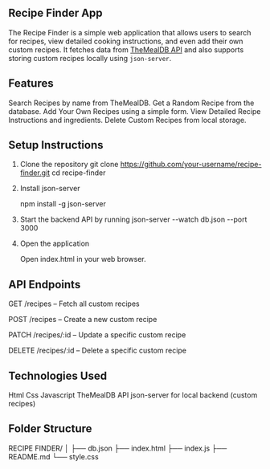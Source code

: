 ## Recipe Finder App

The Recipe Finder is a simple web application that allows users to search for recipes, view detailed cooking instructions, and even add their own custom recipes. It fetches data from [TheMealDB API](https://www.themealdb.com/api.php) and also supports storing custom recipes locally using `json-server`.

## Features
Search Recipes by name from TheMealDB.
Get a Random Recipe from the database.
Add Your Own Recipes using a simple form.
View Detailed Recipe Instructions and ingredients.
Delete Custom Recipes from local storage.

## Setup Instructions

1. Clone the repository
   git clone https://github.com/your-username/recipe-finder.git
   cd recipe-finder

2. Install json-server

   npm install -g json-server

3. Start the backend API by running
   json-server --watch db.json --port 3000

4. Open the application

   Open index.html in your web browser.

## API Endpoints

GET /recipes – Fetch all custom recipes

POST /recipes – Create a new custom recipe

PATCH /recipes/:id – Update a specific custom recipe

DELETE /recipes/:id – Delete a specific custom recipe


   
## Technologies Used
Html
Css
Javascript
TheMealDB API
json-server for local backend (custom recipes)


## Folder Structure

RECIPE FINDER/
│
├── db.json 
├── index.html 
├── index.js 
├── README.md
└── style.css